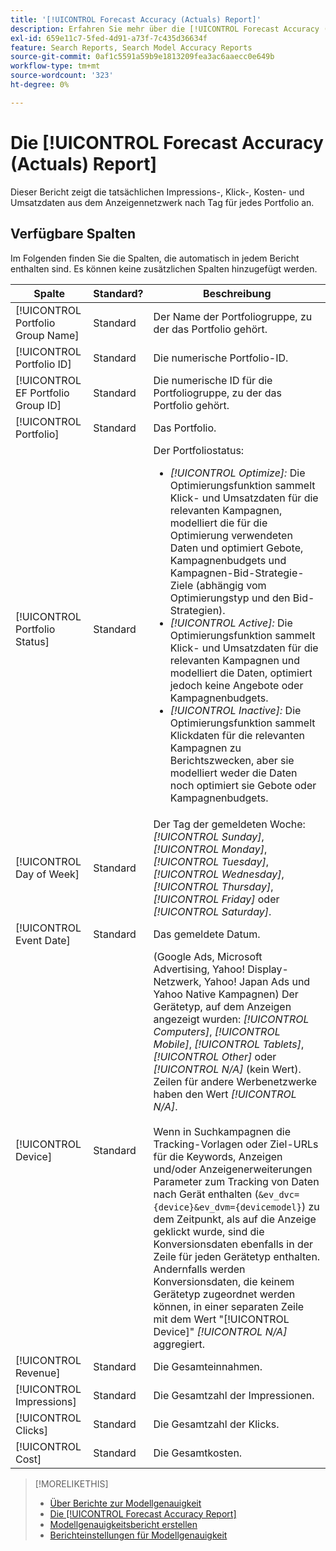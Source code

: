 ```yaml
---
title: '[!UICONTROL Forecast Accuracy (Actuals) Report]'
description: Erfahren Sie mehr über die [!UICONTROL Forecast Accuracy (Actuals) Report], einschließlich der Datenspalten.
exl-id: 659e11c7-5fed-4d91-a73f-7c435d36634f
feature: Search Reports, Search Model Accuracy Reports
source-git-commit: 0af1c5591a59b9e1813209fea3ac6aaecc0e649b
workflow-type: tm+mt
source-wordcount: '323'
ht-degree: 0%

---
```


# Die [!UICONTROL Forecast Accuracy (Actuals) Report]

Dieser Bericht zeigt die tatsächlichen Impressions-, Klick-, Kosten- und Umsatzdaten aus dem Anzeigennetzwerk nach Tag für jedes Portfolio an.

## Verfügbare Spalten

Im Folgenden finden Sie die Spalten, die automatisch in jedem Bericht enthalten sind. Es können keine zusätzlichen Spalten hinzugefügt werden.

| Spalte | Standard? | Beschreibung |
|----|----|----|
| [!UICONTROL Portfolio Group Name] | Standard | Der Name der Portfoliogruppe, zu der das Portfolio gehört. |
| [!UICONTROL Portfolio ID] | Standard | Die numerische Portfolio-ID. |
| [!UICONTROL EF Portfolio Group ID] | Standard | Die numerische ID für die Portfoliogruppe, zu der das Portfolio gehört. |
| [!UICONTROL Portfolio] | Standard | Das Portfolio. |
| [!UICONTROL Portfolio Status] | Standard | Der Portfoliostatus:<ul><li><i>[!UICONTROL Optimize]:</i> Die Optimierungsfunktion sammelt Klick- und Umsatzdaten für die relevanten Kampagnen, modelliert die für die Optimierung verwendeten Daten und optimiert Gebote, Kampagnenbudgets und Kampagnen-Bid-Strategie-Ziele (abhängig vom Optimierungstyp und den Bid-Strategien).</li><li><i>[!UICONTROL Active]:</i> Die Optimierungsfunktion sammelt Klick- und Umsatzdaten für die relevanten Kampagnen und modelliert die Daten, optimiert jedoch keine Angebote oder Kampagnenbudgets.</li><li><i>[!UICONTROL Inactive]:</i> Die Optimierungsfunktion sammelt Klickdaten für die relevanten Kampagnen zu Berichtszwecken, aber sie modelliert weder die Daten noch optimiert sie Gebote oder Kampagnenbudgets. |
| [!UICONTROL Day of Week] | Standard | Der Tag der gemeldeten Woche: <i>[!UICONTROL Sunday]</i>, <i>[!UICONTROL Monday]</i>, <i>[!UICONTROL Tuesday]</i>, <i>[!UICONTROL Wednesday]</i>, <i>[!UICONTROL Thursday]</i>, <i>[!UICONTROL Friday]</i> oder <i>[!UICONTROL Saturday]</i>. |
| [!UICONTROL Event Date] | Standard | Das gemeldete Datum. |
| [!UICONTROL Device] | Standard | (Google Ads, Microsoft Advertising, Yahoo! Display-Netzwerk, Yahoo! Japan Ads und Yahoo Native Kampagnen) Der Gerätetyp, auf dem Anzeigen angezeigt wurden: <i>[!UICONTROL Computers]</i>, <i>[!UICONTROL Mobile]</i>, <i>[!UICONTROL Tablets]</i>, <i>[!UICONTROL Other]</i> oder <i>[!UICONTROL N/A]</i> (kein Wert). Zeilen für andere Werbenetzwerke haben den Wert <i>[!UICONTROL N/A]</i>.<br><br>Wenn in Suchkampagnen die Tracking-Vorlagen oder Ziel-URLs für die Keywords, Anzeigen und/oder Anzeigenerweiterungen Parameter zum Tracking von Daten nach Gerät enthalten (<code>&amp;ev_dvc={device}&amp;ev_dvm={devicemodel}</code>) zu dem Zeitpunkt, als auf die Anzeige geklickt wurde, sind die Konversionsdaten ebenfalls in der Zeile für jeden Gerätetyp enthalten. Andernfalls werden Konversionsdaten, die keinem Gerätetyp zugeordnet werden können, in einer separaten Zeile mit dem Wert &quot;[!UICONTROL Device]&quot; <i>[!UICONTROL N/A]</i> aggregiert. |
| [!UICONTROL Revenue] | Standard | Die Gesamteinnahmen. |
| [!UICONTROL Impressions] | Standard | Die Gesamtzahl der Impressionen. |
| [!UICONTROL Clicks] | Standard | Die Gesamtzahl der Klicks. |
| [!UICONTROL Cost] | Standard | Die Gesamtkosten. |

>[!MORELIKETHIS]
>
>* [Über Berichte zur Modellgenauigkeit](/help/search-social-commerce/reports/management/model-accuracy/model-accuracy-report-about.md)
>* [Die [!UICONTROL Forecast Accuracy Report]](forecast-accuracy-report.md)
>* [Modellgenauigkeitsbericht erstellen](model-accuracy-report-generate.md)
>* [Berichteinstellungen für Modellgenauigkeit](/help/search-social-commerce/reports/management/model-accuracy/model-accuracy-report-settings.md)

